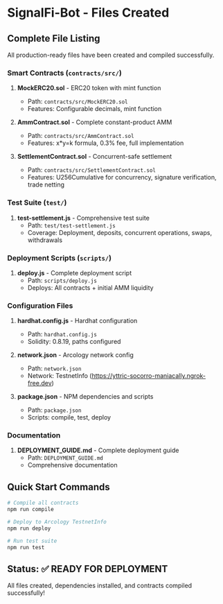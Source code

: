 # SignalFi-Bot - Files Created

## Complete File Listing

All production-ready files have been created and compiled successfully.

### Smart Contracts (`contracts/src/`)

1. **MockERC20.sol** - ERC20 token with mint function
   - Path: `contracts/src/MockERC20.sol`
   - Features: Configurable decimals, mint function

2. **AmmContract.sol** - Complete constant-product AMM
   - Path: `contracts/src/AmmContract.sol`
   - Features: x*y=k formula, 0.3% fee, full implementation

3. **SettlementContract.sol** - Concurrent-safe settlement
   - Path: `contracts/src/SettlementContract.sol`
   - Features: U256Cumulative for concurrency, signature verification, trade netting

### Test Suite (`test/`)

1. **test-settlement.js** - Comprehensive test suite
   - Path: `test/test-settlement.js`
   - Coverage: Deployment, deposits, concurrent operations, swaps, withdrawals

### Deployment Scripts (`scripts/`)

1. **deploy.js** - Complete deployment script
   - Path: `scripts/deploy.js`
   - Deploys: All contracts + initial AMM liquidity

### Configuration Files

1. **hardhat.config.js** - Hardhat configuration
   - Path: `hardhat.config.js`
   - Solidity: 0.8.19, paths configured

2. **network.json** - Arcology network config
   - Path: `network.json`
   - Network: TestnetInfo (https://yttric-socorro-maniacally.ngrok-free.dev)

3. **package.json** - NPM dependencies and scripts
   - Path: `package.json`
   - Scripts: compile, test, deploy

### Documentation

1. **DEPLOYMENT_GUIDE.md** - Complete deployment guide
   - Path: `DEPLOYMENT_GUIDE.md`
   - Comprehensive documentation

## Quick Start Commands

```bash
# Compile all contracts
npm run compile

# Deploy to Arcology TestnetInfo
npm run deploy

# Run test suite
npm run test
```

## Status: ✅ READY FOR DEPLOYMENT

All files created, dependencies installed, and contracts compiled successfully!
